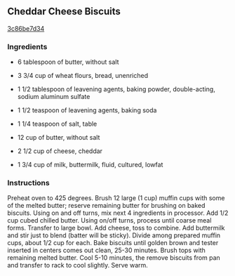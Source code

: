 ## Cheddar Cheese Biscuits

[3c86be7d34](http://www.food.com/recipe/cheddar-cheese-biscuits-375831)

### Ingredients

 - 6 tablespoon of butter, without salt

 - 3 3/4 cup of wheat flours, bread, unenriched

 - 1 1/2 tablespoon of leavening agents, baking powder, double-acting, sodium aluminum sulfate

 - 1 1/2 teaspoon of leavening agents, baking soda

 - 1 1/4 teaspoon of salt, table

 - 12 cup of butter, without salt

 - 2 1/2 cup of cheese, cheddar

 - 1 3/4 cup of milk, buttermilk, fluid, cultured, lowfat

### Instructions

Preheat oven to 425 degrees. Brush 12 large (1 cup) muffin cups with some of the melted butter; reserve remaining butter for brushing on baked biscuits. Using on and off turns, mix next 4 ingredients in processor. Add 1/2 cup cubed chilled butter. Using on/off turns, process until coarse meal forms. Transfer to large bowl. Add cheese, toss to combine. Add buttermilk and stir just to blend (batter will be sticky). Divide among prepared muffin cups, about 1/2 cup for each. Bake biscuits until golden brown and tester inserted in centers comes out clean, 25-30 minutes. Brush tops with remaining melted butter. Cool 5-10 minutes, the remove biscuits from pan and transfer to rack to cool slightly. Serve warm.